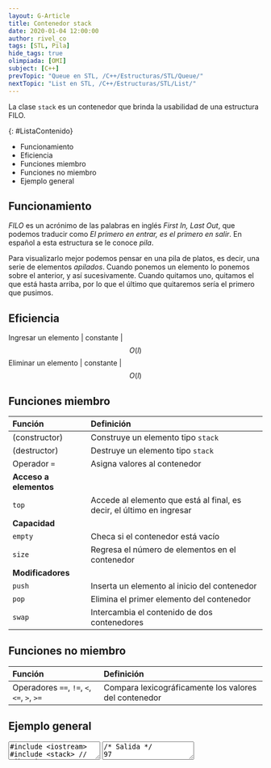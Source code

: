 ```yaml
---
layout: G-Article
title: Contenedor stack
date: 2020-01-04 12:00:00
author: rivel_co
tags: [STL, Pila]
hide_tags: true
olimpiada: [OMI]
subject: [C++]
prevTopic: "Queue en STL, /C++/Estructuras/STL/Queue/"
nextTopic: "List en STL, /C++/Estructuras/STL/List/"
---
```


La clase `stack` es un contenedor que brinda la usabilidad de una estructura FILO.

{: #ListaContenido}
- Funcionamiento
- Eficiencia
- Funciones miembro
- Funciones no miembro
- Ejemplo general

## Funcionamiento

*FILO* es un acrónimo de las palabras en inglés *First In, Last Out*, que podemos traducir como *El primero en entrar, es el primero en salir*. En español a esta estructura se le conoce *pila*.

Para visualizarlo mejor podemos pensar en una pila de platos, es decir, una serie de elementos *apilados*. Cuando ponemos un elemento lo ponemos sobre el anterior, y así sucesivamente. Cuando quitamos uno, quitamos el que está hasta arriba, por lo que el último que quitaremos sería el primero que pusimos.

## Eficiencia

Ingresar un elemento | constante | $$ O(l) $$
Eliminar un elemento | constante | $$ O(l) $$

## Funciones miembro

| Función			| Definición															|
|:------------------|:----------------------------------------------------------------------|
| (constructor)		| Construye un elemento tipo `stack`									|
| (destructor)		| Destruye un elemento tipo `stack`										|
| Operador `=`		| Asigna valores al contenedor											|
|                                 **Acceso a elementos**                                    |
| `top`				| Accede al elemento que está al final, es decir, el último en ingresar |
|                                     **Capacidad**                                         |
| `empty`			| Checa si el contenedor está vacío										|
| `size`			| Regresa el número de elementos en el contenedor						|
|                                   **Modificadores**                                       |
| `push`			| Inserta un elemento al inicio del contenedor 							|
| `pop`				| Elimina el primer elemento del contenedor 							|
| `swap`			| Intercambia el contenido de dos contenedores							|

## Funciones no miembro

| Función           | Definición                                                            |
|:------------------|:----------------------------------------------------------------------|
| Operadores `==`, `!=`, `<`, `<=`, `>`, `>=` | Compara lexicográficamente los valores del contenedor |

## Ejemplo general

<textarea class="cpp">
#include &lt;iostream&gt;
#include &lt;stack&gt; // Libreria
using namespace std;

int main(){

	stack&lt;int&gt; pila;
	// Declaración de pila para elementos tipo 'int'

	pila.push(3);
	pila.push(14);
	pila.push(97);
	// Se ingresan datos

	cout << pila.top() << '\n';
	// Se muestra el último elemento ingresado en la pila

	cout << pila.size() << '\n';
	// Se obtiene la cantidad de elementos almacenados

	pila.pop();
	// Se elimina el primer elemento de la estructura

	if (pila.empty()){
		// Se checa si la estructura está vacía
		cout << "La estructura esta vacia\n";
	} else {
		cout << "La estructura no esta vacia\n";
	}

	stack&lt;int&gt; otra;
	otra.push(32);
	otra.push(12);
	otra.push(1);

	pila.swap(otra);
	// Se intercambian contenidos

	cout << pila.size() << " " << otra.size() << '\n';
	
	return 0;
}</textarea>

<textarea class="output">
/* Salida */
97
3
La estructura no esta vacia
3 2</textarea>